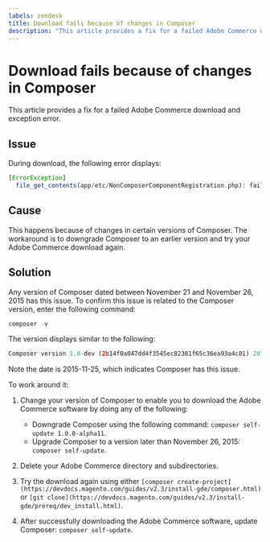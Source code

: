 ```yaml
---
labels: zendesk
title: Download fails because of changes in Composer
description: "This article provides a fix for a failed Adobe Commerce download and exception error."
---
```


# Download fails because of changes in Composer

This article provides a fix for a failed Adobe Commerce download and exception error.

## Issue

During download, the following error displays:

```php
[ErrorException]
  file_get_contents(app/etc/NonComposerComponentRegistration.php): failed to open stream: No such file or directory
```

## Cause

This happens because of changes in certain versions of Composer. The workaround is to downgrade Composer to an earlier version and try your Adobe Commerce download again.

## Solution

Any version of Composer dated between November 21 and November 26, 2015 has this issue. To confirm this issue is related to the Composer version, enter the following command:

```php
composer -v
```

The version displays similar to the following:

```php
Composer version 1.0-dev (2b14f0a047dd4f3545ec82381f65c36ea93a4c81) 2015-11-25 17:13:09
```

Note the date is 2015-11-25, which indicates Composer has this issue.

To work around it:

1. Change your version of Composer to enable you to download the Adobe Commerce software by doing any of the following:

    * Downgrade Composer using the following command: `composer self-update 1.0.0-alpha11`.
    * Upgrade Composer to a version later than November 26, 2015: `composer self-update`.

1. Delete your Adobe Commerce directory and subdirectories.
1. Try the download again using either `[composer create-project](https://devdocs.magento.com/guides/v2.3/install-gde/composer.html)` or `[git clone](https://devdocs.magento.com/guides/v2.3/install-gde/prereq/dev_install.html)`.
1. After successfully downloading the Adobe Commerce software, update Composer: `composer self-update`.